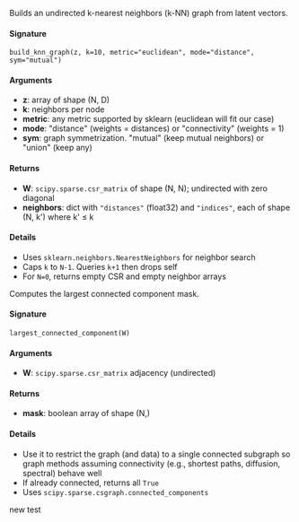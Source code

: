 
Builds an undirected k-nearest neighbors (k-NN) graph from latent vectors.

#### Signature
`build_knn_graph(z, k=10, metric="euclidean", mode="distance", sym="mutual")`

#### Arguments
- **z**: array of shape (N, D)
- **k**: neighbors per node
- **metric**: any metric supported by sklearn (euclidean will fit our case)
- **mode**: "distance" (weights = distances) or "connectivity" (weights = 1)
- **sym**: graph symmetrization. "mutual" (keep mutual neighbors) or "union" (keep any)

#### Returns
- **W**: `scipy.sparse.csr_matrix` of shape (N, N); undirected with zero diagonal
- **neighbors**: dict with `"distances"` (float32) and `"indices"`, each of shape (N, k') where k' ≤ k

#### Details
- Uses `sklearn.neighbors.NearestNeighbors` for neighbor search
- Caps `k` to `N-1`. Queries `k+1` then drops self
- For `N=0`, returns empty CSR and empty neighbor arrays


Computes the largest connected component mask.

#### Signature
`largest_connected_component(W)`

#### Arguments
- **W**: `scipy.sparse.csr_matrix` adjacency (undirected)

#### Returns
- **mask**: boolean array of shape (N,)

#### Details
- Use it to restrict the graph (and data) to a single connected subgraph so graph methods assuming connectivity (e.g., shortest paths, diffusion, spectral) behave well
- If already connected, returns all `True`
- Uses `scipy.sparse.csgraph.connected_components`

new test
